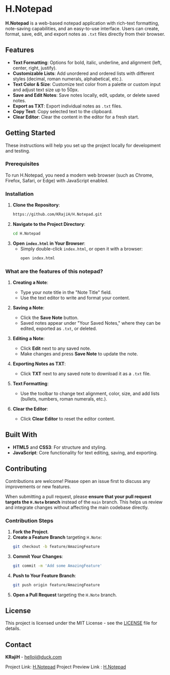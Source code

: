 # H.Notepad

**H.Notepad** is a web-based notepad application with rich-text formatting, note-saving capabilities, and an easy-to-use interface. Users can create, format, save, edit, and export notes as `.txt` files directly from their browser.

## Features

- **Text Formatting**: Options for bold, italic, underline, and alignment (left, center, right, justify).
- **Customizable Lists**: Add unordered and ordered lists with different styles (decimal, roman numerals, alphabetical, etc.).
- **Text Color & Size**: Customize text color from a palette or custom input and adjust text size up to 50px.
- **Save and Edit Notes**: Save notes locally, edit, update, or delete saved notes.
- **Export as TXT**: Export individual notes as `.txt` files.
- **Copy Text**: Copy selected text to the clipboard.
- **Clear Editor**: Clear the content in the editor for a fresh start.

## Getting Started

These instructions will help you set up the project locally for development and testing.

### Prerequisites

To run H.Notepad, you need a modern web browser (such as Chrome, Firefox, Safari, or Edge) with JavaScript enabled.

### Installation

1. **Clone the Repository**:
   ```bash
   https://github.com/KRajiH/H.Notepad.git
   ```
2. **Navigate to the Project Directory**:
   ```bash
   cd H.Notepad
   ```
3. **Open `index.html` in Your Browser**:
   - Simply double-click `index.html`, or open it with a browser:
     ```bash
     open index.html
     ```

### What are the features of this notepad?

1. **Creating a Note**:
   - Type your note title in the "Note Title" field.
   - Use the text editor to write and format your content.

2. **Saving a Note**:
   - Click the **Save Note** button.
   - Saved notes appear under "Your Saved Notes," where they can be edited, exported as `.txt`, or deleted.

3. **Editing a Note**:
   - Click **Edit** next to any saved note.
   - Make changes and press **Save Note** to update the note.

4. **Exporting Notes as TXT**:
   - Click **TXT** next to any saved note to download it as a `.txt` file.

5. **Text Formatting**:
   - Use the toolbar to change text alignment, color, size, and add lists (bullets, numbers, roman numerals, etc.).

6. **Clear the Editor**:
   - Click **Clear Editor** to reset the editor content.

## Built With

- **HTML5** and **CSS3**: For structure and styling.
- **JavaScript**: Core functionality for text editing, saving, and exporting.

## Contributing

Contributions are welcome! Please open an issue first to discuss any improvements or new features.

When submitting a pull request, please **ensure that your pull request targets the `H.Note` branch** instead of the `main` branch. This helps us review and integrate changes without affecting the main codebase directly.

### Contribution Steps

1. **Fork the Project**.
2. **Create a Feature Branch** targeting `H.Note`:
   ```bash
   git checkout -b feature/AmazingFeature
   ```
3. **Commit Your Changes**:
   ```bash
   git commit -m 'Add some AmazingFeature'
   ```
4. **Push to Your Feature Branch**:
   ```bash
   git push origin feature/AmazingFeature
   ```
5. **Open a Pull Request** targeting the `H.Note` branch.

## License

This project is licensed under the MIT License - see the [LICENSE](https://github.com/KRajiH/H.Notepad/blob/H.note/LICENSE) file for details.

## Contact

**KRajiH** - [helloji@duck.com](mailto:helloji@duck.com)

Project Link: [H.Notepad](https://github.com/KRajiH/H.Notepad/tree/H.note)
Project Preview Link : [H.Notepad](https://krajih.github.io/H.Notepad/)
